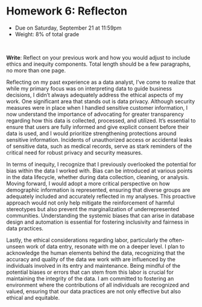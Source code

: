 # Homework 6: Reflecton

- Due on Saturday, September 21 at 11:59pm
- Weight: 8% of total grade

<br>

**Write**: Reflect on your previous work and how you would adjust to include ethics and inequity components. Total length should be a few paragraphs, no more than one page.

Reflecting on my past experience as a data analyst, I’ve come to realize that while my primary focus was on interpreting data to guide business decisions, I didn’t always adequately address the ethical aspects of my work. One significant area that stands out is data privacy. Although security measures were in place when I handled sensitive customer information, I now understand the importance of advocating for greater transparency regarding how this data is collected, processed, and utilized. It’s essential to ensure that users are fully informed and give explicit consent before their data is used, and I would prioritize strengthening protections around sensitive information. Incidents of unauthorized access or accidental leaks of sensitive data, such as medical records, serve as stark reminders of the critical need for robust privacy and security measures.

In terms of inequity, I recognize that I previously overlooked the potential for bias within the data I worked with. Bias can be introduced at various points in the data lifecycle, whether during data collection, cleaning, or analysis. Moving forward, I would adopt a more critical perspective on how demographic information is represented, ensuring that diverse groups are adequately included and accurately reflected in my analyses. This proactive approach would not only help mitigate the reinforcement of harmful stereotypes but also prevent the marginalization of underrepresented communities. Understanding the systemic biases that can arise in database design and automation is essential for fostering inclusivity and fairness in data practices.

Lastly, the ethical considerations regarding labor, particularly the often-unseen work of data entry, resonate with me on a deeper level. I plan to acknowledge the human elements behind the data, recognizing that the accuracy and quality of the data we work with are influenced by the individuals involved in its entry and maintenance. Being mindful of the potential biases or errors that can stem from this labor is crucial for maintaining the integrity of the data. I am committed to fostering an environment where the contributions of all individuals are recognized and valued, ensuring that our data practices are not only effective but also ethical and equitable.

